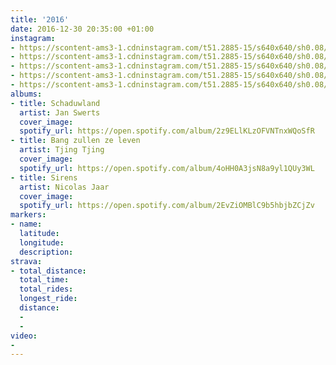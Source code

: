 ```yaml
---
title: '2016'
date: 2016-12-30 20:35:00 +01:00
instagram:
- https://scontent-ams3-1.cdninstagram.com/t51.2885-15/s640x640/sh0.08/e35/c109.0.862.862/12353903_966212586787148_873100444_n.jpg
- https://scontent-ams3-1.cdninstagram.com/t51.2885-15/s640x640/sh0.08/e35/10449057_1577548859233730_495826376_n.jpg
- https://scontent-ams3-1.cdninstagram.com/t51.2885-15/s640x640/sh0.08/e35/c0.134.1080.1080/14701269_225202544559206_4892307172819468288_n.jpg
- https://scontent-ams3-1.cdninstagram.com/t51.2885-15/s640x640/sh0.08/e35/15253325_594161470771286_7485988006763954176_n.jpg
- https://scontent-ams3-1.cdninstagram.com/t51.2885-15/s640x640/sh0.08/e35/c0.134.1080.1080/15403351_255647858186756_2486270788567564288_n.jpg
albums:
- title: Schaduwland
  artist: Jan Swerts
  cover_image: 
  spotify_url: https://open.spotify.com/album/2z9ELlKLzOFVNTnxWQoSfR
- title: Bang zullen ze leven
  artist: Tjing Tjing
  cover_image: 
  spotify_url: https://open.spotify.com/album/4oHH0A3jsN8a9yl1QUy3WL
- title: Sirens
  artist: Nicolas Jaar
  cover_image: 
  spotify_url: https://open.spotify.com/album/2EvZiOMBlC9b5hbjbZCjZv
markers:
- name: 
  latitude: 
  longitude: 
  description: 
strava:
- total_distance: 
  total_time: 
  total_rides: 
  longest_ride: 
  distance:
  - 
  - 
video:
- 
---
```


